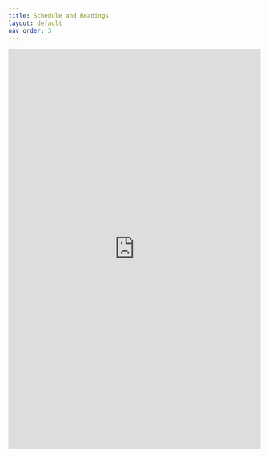 ```yaml
---
title: Schedule and Readings
layout: default
nav_order: 3
---
```


<iframe src="https://docs.google.com/document/d/e/2PACX-1vSsYWPJgDB_RLPpXWRaQ2wth4gW01EDWfUAg_XMiLGnSedZQYJMGqE5YgEmwRS1e7YGEg9pVTdQaD1J/pub?embedded=true"
  width="100%" 
    height="800px" 
    frameborder="0" 
    allowfullscreen>
  ></iframe>

